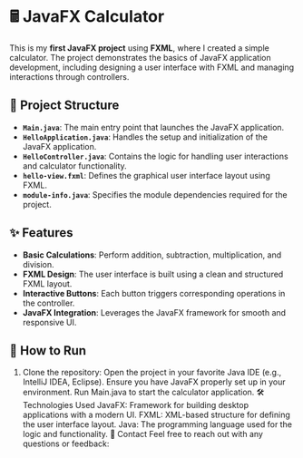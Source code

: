 # 🖩 JavaFX Calculator

This is my **first JavaFX project** using **FXML**, where I created a simple calculator. The project demonstrates the basics of JavaFX application development, including designing a user interface with FXML and managing interactions through controllers.

## 📂 Project Structure

- **`Main.java`**: The main entry point that launches the JavaFX application.
- **`HelloApplication.java`**: Handles the setup and initialization of the JavaFX application.
- **`HelloController.java`**: Contains the logic for handling user interactions and calculator functionality.
- **`hello-view.fxml`**: Defines the graphical user interface layout using FXML.
- **`module-info.java`**: Specifies the module dependencies required for the project.

## ✨ Features

- **Basic Calculations**: Perform addition, subtraction, multiplication, and division.
- **FXML Design**: The user interface is built using a clean and structured FXML layout.
- **Interactive Buttons**: Each button triggers corresponding operations in the controller.
- **JavaFX Integration**: Leverages the JavaFX framework for smooth and responsive UI.

## 🚀 How to Run

1. Clone the repository:
Open the project in your favorite Java IDE (e.g., IntelliJ IDEA, Eclipse).
Ensure you have JavaFX properly set up in your environment.
Run Main.java to start the calculator application.
🛠️ Technologies Used
JavaFX: Framework for building desktop applications with a modern UI.
FXML: XML-based structure for defining the user interface layout.
Java: The programming language used for the logic and functionality.
📧 Contact
Feel free to reach out with any questions or feedback:


